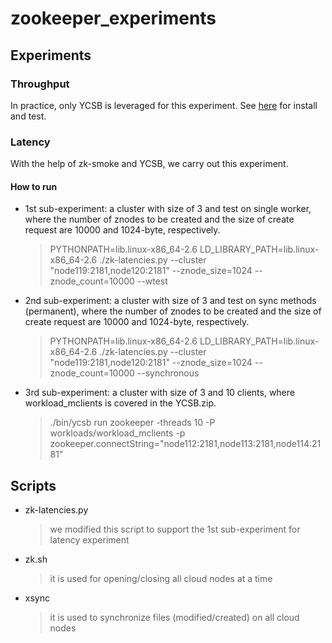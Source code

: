 # zookeeper_experiments



## Experiments

### Throughput
In practice, only YCSB is leveraged for this experiment. See [here]([https://github.com/brianfrankcooper/YCSB](https://github.com/brianfrankcooper/YCSB/tree/master/zookeeper)) for install and test.


### Latency
With the help of zk-smoke and YCSB, we carry out this experiment.


#### How to run

- 1st sub-experiment: a cluster with size of 3 and test on single worker, where the number of znodes to be created and the size of create request are 10000 and 1024-byte, respectively.
  > PYTHONPATH=lib.linux-x86_64-2.6 LD_LIBRARY_PATH=lib.linux-x86_64-2.6 ./zk-latencies.py --cluster "node119:2181,node120:2181"  --znode_size=1024 --znode_count=10000 --wtest
- 2nd sub-experiment: a cluster with size of 3 and test on sync methods (permanent), where the number of znodes to be created and the size of create request are 10000 and 1024-byte, respectively.
  > PYTHONPATH=lib.linux-x86_64-2.6 LD_LIBRARY_PATH=lib.linux-x86_64-2.6 ./zk-latencies.py --cluster "node119:2181,node120:2181"  --znode_size=1024 --znode_count=10000 --synchronous
- 3rd sub-experiment: a cluster with size of 3 and 10 clients, where workload_mclients is covered in the YCSB.zip.
  > ./bin/ycsb run zookeeper -threads 10 -P workloads/workload_mclients -p zookeeper.connectString="node112:2181,node113:2181,node114:2181"


## Scripts
- zk-latencies.py
  > we modified this script to support the 1st sub-experiment for latency experiment
- zk.sh
  > it is used for opening/closing all cloud nodes at a time
- xsync
  > it is used to synchronize files (modified/created) on all cloud nodes




